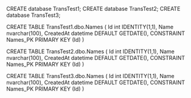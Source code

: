 CREATE database TransTest1;
CREATE database TransTest2;
CREATE database TransTest3;


CREATE TABLE TransTest1.dbo.Names (
	Id int IDENTITY(1,1),
	Name nvarchar(100),
	CreatedAt datetime DEFAULT GETDATE(),
	CONSTRAINT Names_PK PRIMARY KEY (Id)
)

CREATE TABLE TransTest2.dbo.Names (
	Id int IDENTITY(1,1),
	Name nvarchar(100),
	CreatedAt datetime DEFAULT GETDATE(),
	CONSTRAINT Names_PK PRIMARY KEY (Id)
)

CREATE TABLE TransTest3.dbo.Names (
	Id int IDENTITY(1,1),
	Name nvarchar(100),
	CreatedAt datetime DEFAULT GETDATE(),
	CONSTRAINT Names_PK PRIMARY KEY (Id)
)
